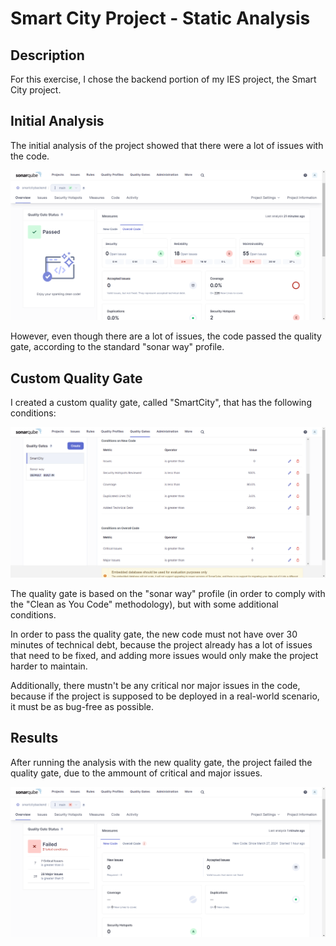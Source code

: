 # Smart City Project - Static Analysis

## Description

For this exercise, I chose the backend portion of my IES project, the Smart City project.

## Initial Analysis

The initial analysis of the project showed that there were a lot of issues with the code.

![Initial Analysis](screenshots/InitialAnalysis.png)

However, even though there are a lot of issues, the code passed the quality gate, according to the standard "sonar way" profile.

## Custom Quality Gate

I created a custom quality gate, called "SmartCity", that has the following conditions:

![Quality Gate](screenshots/QualityGate.png)

The quality gate is based on the "sonar way" profile (in order to comply with the "Clean as You Code" methodology), but with some additional conditions.

In order to pass the quality gate, the new code must not have over 30 minutes of technical debt, because the project already has a lot of issues that need to be fixed, and adding more issues would only make the project harder to maintain.

Additionally, there mustn't be any critical nor major issues in the code, because if the project is supposed to be deployed in a real-world scenario, it must be as bug-free as possible.

## Results

After running the analysis with the new quality gate, the project failed the quality gate, due to the ammount of critical and major issues.

![Failed to Pass the Gate](screenshots/FailedAnalysis.png)